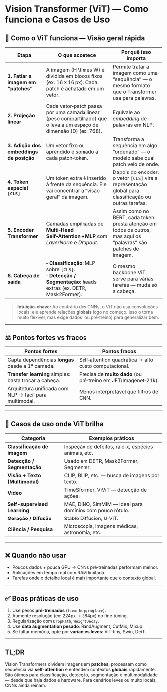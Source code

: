 # Vision Transformer (ViT) — Como funciona e Casos de Uso

## 🧠 Como o ViT funciona — Visão geral rápida

| Etapa | O que acontece | Por quê isso importa |
|-------|----------------|----------------------|
| **1. Fatiar a imagem em “patches”** | A imagem \(H \times W\) é dividida em blocos fixos (ex. 16 × 16 px). Cada patch é achatado em um vetor. | Permite tratar a imagem como uma “sequência” — o mesmo formato que o Transformer usa para palavras. |
| **2. Projeção linear** | Cada vetor‑patch passa por uma camada linear (peso compartilhado) que o leva a um espaço de dimensão \(D\) (ex. 768). | Equivale ao *embedding* de palavras em NLP. |
| **3. Adição dos embeddings de posição** | Um vetor fixo ou aprendido é somado a cada patch‑token. | Transforma a sequência em algo “ordenado” — o modelo sabe qual patch veio de onde. |
| **4. Token especial `[CLS]`** | Um token extra é inserido à frente da sequência. Ele vai concentrar a “visão geral” da imagem. | Depois do encoder, o vetor `[CLS]` vira a representação global para classificação ou outras tarefas. |
| **5. Encoder Transformer** | Camadas empilhadas de **Multi‑Head Self‑Attention + MLP** com *LayerNorm* e *Dropout*. | Assim como no BERT, cada token presta atenção em todos os outros, mas aqui os “palavras” são patches de imagem. |
| **6. Cabeça de saída** | ‑ **Classificação**: MLP sobre `[CLS]`.  <br>‑ **Detecção / Segmentação**: heads extras (ex. DETR, Mask2Former). | O mesmo backbone ViT serve para várias tarefas — muda só a cabeça. |

> **Intuição‑chave:** Ao contrário dos CNNs, o ViT não usa convoluções locais: ele aprende relações **globais** logo no começo. Isso o torna muito flexível, mas exige dados (ou pré‑treino) para generalizar bem.

---

## ⚖️ Pontos fortes vs fracos

| Pontos fortes | Pontos fracos |
|---------------|---------------|
| Capta dependências **longas** desde a 1ª camada. | Self‑attention quadrática → alto custo computacional. |
| **Transfer learning** simples: basta trocar a cabeça. | Precisa de **muito dado** (ou pré‑treino em JFT/Imagenet‑21k). |
| Arquitetura unificada com NLP → fácil para multimodal. | Menos interpretável que filtros de CNN. |

---

## 🚀 Casos de uso onde ViT brilha

| Categoria | Exemplos práticos |
|-----------|------------------|
| **Classificação de imagem** | Inspeção de defeitos, raio‑x, espécies animais, etc. |
| **Detecção / Segmentação** | Usado em DETR, Mask2Former, Segmenter. |
| **Visão + Texto (Multimodal)** | CLIP, BLIP, etc. — busca de imagens por texto. |
| **Vídeo** | TimeSformer, ViViT — detecção de ações. |
| **Self-supervised Learning** | MAE, DINO, SimMIM — ideal para domínios com pouco rótulo. |
| **Geração / Difusão** | Stable Diffusion, U‑ViT. |
| **Ciência / Pesquisa** | Microscopia, imagens médicas, astronomia, etc. |

---

## ❌ Quando **não** usar

- Poucos dados + pouca GPU → CNNs pré‑treinadas performam melhor.
- Aplicações em tempo real com RAM limitada.
- Tarefas onde o detalhe local é mais importante que o contexto global.

---

## ✅ Boas práticas de uso

1. Use pesos **pré‑treinados** (`timm`, `huggingface`).
2. Aumente resolução (ex: 224px → 384px) no fine‑tuning.
3. Regularização com `DropPath`, `WeightDecay`.
4. Use **data augmentation pesado**: RandAugment, CutMix, Mixup.
5. Se faltar memória, opte por **variantes leves**: ViT‑tiny, Swin, DeiT.

---

## TL;DR

Vision Transformers dividem imagens em **patches**, processam como sequência via **self-attention** e entendem contextos **globais** rapidamente. São ótimos para classificação, detecção, segmentação e multimodalidade — desde que haja dados e hardware. Para cenários leves ou muito locais, CNNs ainda reinam.

